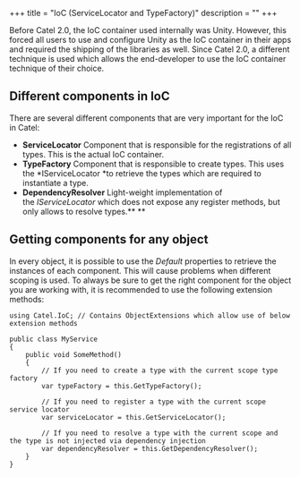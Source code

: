 +++
title = "IoC (ServiceLocator and TypeFactory)" 
description = ""
+++

Before Catel 2.0, the IoC container used internally was Unity. However, this forced all users to use and configure Unity as the IoC container in their apps and required the shipping of the libraries as well. Since Catel 2.0, a different technique is used which allows the end-developer to use the IoC container technique of their choice.

## Different components in IoC

There are several different components that are very important for the IoC in Catel:

-   **ServiceLocator**
    Component that is responsible for the registrations of all types. This is the actual IoC container.
-   **TypeFactory**
    Component that is responsible to create types. This uses the *IServiceLocator *to retrieve the types which are required to instantiate a type.
-   **DependencyResolver**
    Light-weight implementation of the *IServiceLocator* which does not expose any register methods, but only allows to resolve types.**
    **

## Getting components for any object

In every object, it is possible to use the *Default* properties to retrieve the instances of each component. This will cause problems when different scoping is used. To always be sure to get the right component for the object you are working with, it is recommended to use the following extension methods:

```
using Catel.IoC; // Contains ObjectExtensions which allow use of below extension methods

public class MyService
{
    public void SomeMethod()
    {
        // If you need to create a type with the current scope type factory
        var typeFactory = this.GetTypeFactory();
 
        // If you need to register a type with the current scope service locator
        var serviceLocator = this.GetServiceLocator();
 
        // If you need to resolve a type with the current scope and the type is not injected via dependency injection
        var dependencyResolver = this.GetDependencyResolver();
    }
}
```
